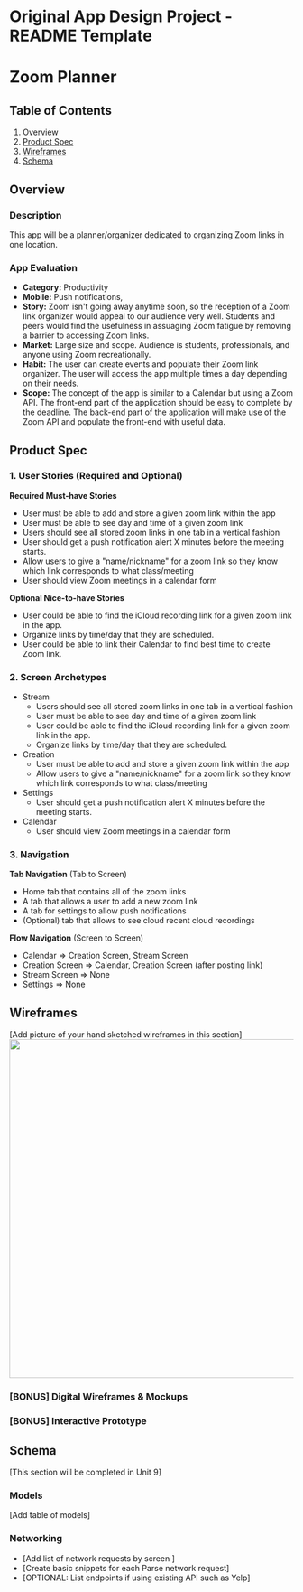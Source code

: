 Original App Design Project - README Template
===

# Zoom Planner

## Table of Contents
1. [Overview](#Overview)
1. [Product Spec](#Product-Spec)
1. [Wireframes](#Wireframes)
2. [Schema](#Schema)

## Overview
### Description
This app will be a planner/organizer dedicated to organizing Zoom links in one location. 

### App Evaluation
- **Category:** Productivity
- **Mobile:** Push notifications, 
- **Story:** Zoom isn't going away anytime soon, so the reception of a Zoom link organizer would appeal to our audience very well. Students and peers would find the usefulness in assuaging Zoom fatigue by removing a barrier to accessing Zoom links. 
- **Market:** Large size and scope. Audience is students, professionals, and anyone using Zoom recreationally. 
- **Habit:** The user can create events and populate their Zoom link organizer. The user will access the app multiple times a day depending on their needs. 
- **Scope:** The concept of the app is similar to a Calendar but using a Zoom API. The front-end part of the application should be easy to complete by the deadline. The back-end part of the application will make use of the Zoom API and populate the front-end with useful data. 

## Product Spec

### 1. User Stories (Required and Optional)

**Required Must-have Stories**
* User must be able to add and store a given zoom link within the app
* User must be able to see day and time of a given zoom link
* Users should see all stored zoom links in one tab in a vertical fashion
* User should get a push notification alert X minutes before the meeting starts.
* Allow users to give a "name/nickname" for a zoom link so they know which link corresponds to what class/meeting
* User should view Zoom meetings in a calendar form

**Optional Nice-to-have Stories**

* User could be able to find the iCloud recording link for a given zoom link in the app.
* Organize links by time/day that they are scheduled.
* User could be able to link their Calendar to find best time to create Zoom link.

### 2. Screen Archetypes

* Stream 
    * Users should see all stored zoom links in one tab in a vertical fashion   
    * User must be able to see day and time of a given zoom link
    * User could be able to find the iCloud recording link for a given zoom link in the app.
    * Organize links by time/day that they are scheduled.
* Creation
    * User must be able to add and store a given zoom link within the app
    * Allow users to give a "name/nickname" for a zoom link so they know which link corresponds to what class/meeting
* Settings
    * User should get a push notification alert X minutes before the meeting starts.
* Calendar
    * User should view Zoom meetings in a calendar form

### 3. Navigation

**Tab Navigation** (Tab to Screen)

* Home tab that contains all of the zoom links
* A tab that allows a user to add a new zoom link
* A tab for settings to allow push notifications 
* (Optional) tab that allows to see cloud recent cloud recordings

**Flow Navigation** (Screen to Screen)

* Calendar
  => Creation Screen, Stream Screen
* Creation Screen
  => Calendar, Creation Screen (after posting link)
* Stream Screen
  => None
* Settings
  => None 

## Wireframes
[Add picture of your hand sketched wireframes in this section]
<img src="YOUR_WIREFRAME_IMAGE_URL" width=600>

### [BONUS] Digital Wireframes & Mockups

### [BONUS] Interactive Prototype

## Schema 
[This section will be completed in Unit 9]
### Models
[Add table of models]
### Networking
- [Add list of network requests by screen ]
- [Create basic snippets for each Parse network request]
- [OPTIONAL: List endpoints if using existing API such as Yelp]
